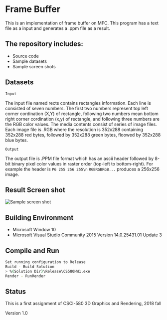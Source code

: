 # Frame Buffer


This is an implementation of frame buffer on MFC. This program has a text file as a input and generates a .ppm file as a result.


## The repository includes:
* Source code
* Sample datasets
* Sample screen shots


## Datasets

```Input```

The input file named rects contains rectangles information. Each line is consisted of seven numbers. The first two numbers represent top left corner cordination (X,Y) of rectangle, following two numbers mean bottom right corner cordination (x,y) of rectangle, and following three numbers are the RGB color values. The media contents consist of series of image files. Each image file is .RGB where the resolution is 352x288 containing 352x288 red bytes, followed by 352x288 green bytes, floowed by 352x288 blue bytes.

```Output```

The output file is .PPM file format which has an ascii header followed by 8-bit binary pixel color values in raster order (top-left to bottom-right). For example the header is `P6 255 256 255\n` `RGBRGBRGB...` produces a 256x256 image.


## Result Screen shot
![Sample screen shot](screenshot.png)


## Building Environment
* Microsoft Window 10
* Microsoft Visual Studio Community 2015 Version 14.0.25431.01 Update 3


## Compile and Run
```bash
Set running configuration to Release
Build - Build Solution
> %(Solution Dir)\Release\CS580HW1.exe
Render - RunRender
```


## Status

This is a first assignment of CSCI-580 3D Graphics and Rendering, 2018 fall

Version 1.0
